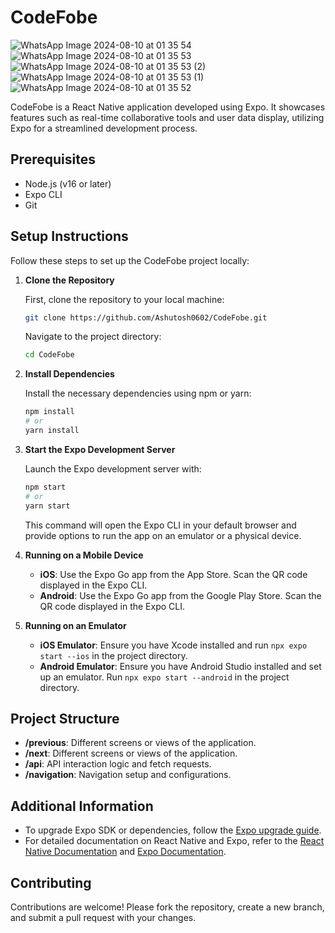 # CodeFobe

![WhatsApp Image 2024-08-10 at 01 35 54](https://github.com/user-attachments/assets/83bac792-6a13-49dc-b31b-8e16a3971cd8) 
![WhatsApp Image 2024-08-10 at 01 35 53](https://github.com/user-attachments/assets/2125e9c6-251e-4be5-a65a-76e3e79e8d11) 
![WhatsApp Image 2024-08-10 at 01 35 53 (2)](https://github.com/user-attachments/assets/dc7e9a3c-a74a-44fa-b5c2-56592884d1d8) 
![WhatsApp Image 2024-08-10 at 01 35 53 (1)](https://github.com/user-attachments/assets/60ed2667-a417-4c5b-9828-a5989394890f) 
![WhatsApp Image 2024-08-10 at 01 35 52](https://github.com/user-attachments/assets/b2c4b8ac-bd6e-47d0-9233-ee7f9ec72142)

CodeFobe is a React Native application developed using Expo. It showcases features such as real-time collaborative tools and user data display, utilizing Expo for a streamlined development process.

## Prerequisites

- Node.js (v16 or later)
- Expo CLI
- Git

## Setup Instructions

Follow these steps to set up the CodeFobe project locally:

1. **Clone the Repository**

   First, clone the repository to your local machine:

   ```bash
   git clone https://github.com/Ashutosh0602/CodeFobe.git
   ```

   Navigate to the project directory:

   ```bash
   cd CodeFobe
   ```

2. **Install Dependencies**

   Install the necessary dependencies using npm or yarn:

   ```bash
   npm install
   # or
   yarn install
   ```

3. **Start the Expo Development Server**

   Launch the Expo development server with:

   ```bash
   npm start
   # or
   yarn start
   ```

   This command will open the Expo CLI in your default browser and provide options to run the app on an emulator or a physical device.

4. **Running on a Mobile Device**

   - **iOS**: Use the Expo Go app from the App Store. Scan the QR code displayed in the Expo CLI.
   - **Android**: Use the Expo Go app from the Google Play Store. Scan the QR code displayed in the Expo CLI.

5. **Running on an Emulator**

   - **iOS Emulator**: Ensure you have Xcode installed and run `npx expo start --ios` in the project directory.
   - **Android Emulator**: Ensure you have Android Studio installed and set up an emulator. Run `npx expo start --android` in the project directory.

## Project Structure

- **/previous**: Different screens or views of the application.
- **/next**: Different screens or views of the application.
- **/api**: API interaction logic and fetch requests.
- **/navigation**: Navigation setup and configurations.

## Additional Information

- To upgrade Expo SDK or dependencies, follow the [Expo upgrade guide](https://docs.expo.dev/versions/latest/sdk/overview/).
- For detailed documentation on React Native and Expo, refer to the [React Native Documentation](https://reactnative.dev/docs/getting-started) and [Expo Documentation](https://docs.expo.dev/).

## Contributing

Contributions are welcome! Please fork the repository, create a new branch, and submit a pull request with your changes.
